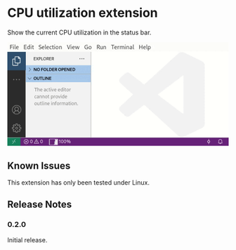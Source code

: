 # CPU utilization extension

Show the current CPU utilization in the status bar.

![CPU Utilization](res/meter.gif)

## Known Issues

This extension has only been tested under Linux.

## Release Notes

### 0.2.0

Initial release.
